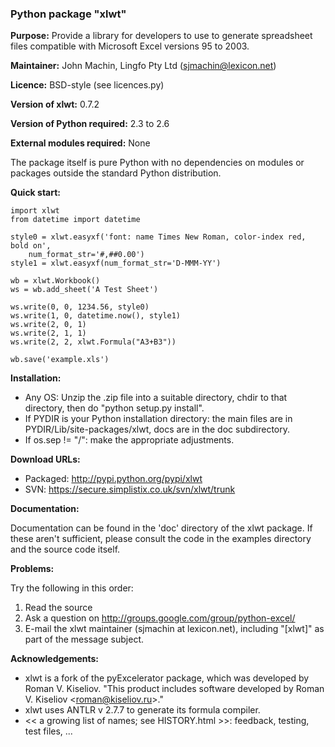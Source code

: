 ### Python package "xlwt"

**Purpose:** Provide a library for developers to use to generate
spreadsheet files compatible with Microsoft Excel versions 95 to 2003.

**Maintainer:** John Machin, Lingfo Pty Ltd (sjmachin@lexicon.net)

**Licence:** BSD-style (see licences.py)

**Version of xlwt:** 0.7.2

**Version of Python required:** 2.3 to 2.6

**External modules required:** None

The package itself is pure Python with no dependencies on modules or
packages outside the standard Python distribution.

**Quick start:**

    import xlwt
    from datetime import datetime

    style0 = xlwt.easyxf('font: name Times New Roman, color-index red, bold on',
        num_format_str='#,##0.00')
    style1 = xlwt.easyxf(num_format_str='D-MMM-YY')

    wb = xlwt.Workbook()
    ws = wb.add_sheet('A Test Sheet')

    ws.write(0, 0, 1234.56, style0)
    ws.write(1, 0, datetime.now(), style1)
    ws.write(2, 0, 1)
    ws.write(2, 1, 1)
    ws.write(2, 2, xlwt.Formula("A3+B3"))

    wb.save('example.xls')

**Installation:**

-   Any OS: Unzip the .zip file into a suitable directory, chdir to that
    directory, then do "python setup.py install".
-   If PYDIR is your Python installation directory: the main files are
    in PYDIR/Lib/site-packages/xlwt, docs are in the doc subdirectory.
-   If os.sep != "/": make the appropriate adjustments.

**Download URLs:**

-   Packaged: http://pypi.python.org/pypi/xlwt
-   SVN: https://secure.simplistix.co.uk/svn/xlwt/trunk

**Documentation:**

Documentation can be found in the 'doc' directory of the xlwt package.
If these aren't sufficient, please consult the code in the examples
directory and the source code itself.

**Problems:**

Try the following in this order:

1.  Read the source
2.  Ask a question on http://groups.google.com/group/python-excel/
3.  E-mail the xlwt maintainer (sjmachin at lexicon.net), including
    "[xlwt]" as part of the message subject.

**Acknowledgements:**

-   xlwt is a fork of the pyExcelerator package, which was developed by
    Roman V. Kiseliov. "This product includes software developed by
    Roman V. Kiseliov \<roman@kiseliov.ru\>."
-   xlwt uses ANTLR v 2.7.7 to generate its formula compiler.
-   \<\< a growing list of names; see HISTORY.html \>\>: feedback,
    testing, test files, ...

